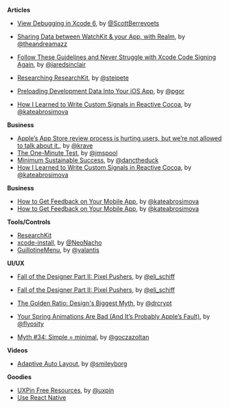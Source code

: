 **Articles**

* [View Debugging in Xcode 6](http://www.raywenderlich.com/98356/view-debugging-in-xcode-6), by [@ScottBerrevoets](https://twitter.com/ScottBerrevoets)
* [Sharing Data between WatchKit & your App, with Realm](https://realm.io/news/tutorial-sharing-data-between-watchkit-and-your-app/), by [@theandreamazz](https://twitter.com/theandreamazz)
* [Follow These Guidelines and Never Struggle with Xcode Code Signing Again](http://blog.jaredsinclair.com/post/116436789850/follow-these-guidelines-and-never-struggle-with), by [@jaredsinclair](https://twitter.com/jaredsinclair)
* [Researching ResearchKit](http://petersteinberger.com/blog/2015/researching-researchkit/), by [@steipete](https://twitter.com/steipete)
* [Preloading Development Data Into Your iOS App](http://corporationunknown.com/blog/2014/07/10/preloading-development-data-into-your-ios-app/), by [@pgor](https://twitter.com/pgor)

* [How I Learned to Write Custom Signals in Reactive Cocoa](http://yalantis.com/blog/how-i-learned-to-write-custom-signals-in-reactive-cocoa/), by [@kateabrosimova](https://twitter.com/kateabrosimova)

**Business**

* [Apple’s App Store review process is hurting users, but we’re not allowed to talk about it.](https://medium.com/@krave/apple-s-app-store-review-process-is-hurting-users-but-we-re-not-allowed-to-talk-about-it-55d791451b), by [@krave](https://twitter.com/krave)
* [The One-Minute Test](https://medium.com/@jmspool/the-one-minute-test-68738cb111ea), by [@jmspool](https://twitter.com/jmspool)
* [Minimum Sustainable Success](http://www.lostgarden.com/2015/04/minimum-sustainable-success.html), by [@danctheduck](https://twitter.com/danctheduck)
* [How I Learned to Write Custom Signals in Reactive Cocoa](http://yalantis.com/blog/how-i-learned-to-write-custom-signals-in-reactive-cocoa/), by [@kateabrosimova](https://twitter.com/kateabrosimova)

**Business**

* [How to Get Feedback on Your Mobile App](http://yalantis.com/blog/get-feedback-mobile-app/), by [@kateabrosimova](https://twitter.com/kateabrosimova)
* [How to Get Feedback on Your Mobile App](http://yalantis.com/blog/get-feedback-mobile-app/), by [@kateabrosimova](https://twitter.com/kateabrosimova)

**Tools/Controls**

* [ResearchKit](http://researchkit.github.io)
* [xcode-install](https://github.com/neonichu/xcode-install), by [@NeoNacho](https://twitter.com/NeoNacho)
* [GuillotineMenu](https://github.com/Yalantis/GuillotineMenu), by [@yalantis](https://twitter.com/yalantis)

**UI/UX**
* [Fall of the Designer Part II: Pixel Pushers](http://www.elischiff.com/blog/2015/4/14/fall-of-the-designer-part-ii-pixel-pushers), by [@eli_schiff](https://twitter.com/eli_schiff)

* [Fall of the Designer Part II: Pixel Pushers](http://www.elischiff.com/blog/2015/4/14/fall-of-the-designer-part-ii-pixel-pushers), by [@eli_schiff](https://twitter.com/eli_schiff)
* [The Golden Ratio: Design's Biggest Myth](http://www.fastcodesign.com/3044877/the-golden-ratio-designs-biggest-myth), by [@drcrypt](https://twitter.com/drcrypt)
* [Your Spring Animations Are Bad (And It’s Probably Apple’s Fault)](https://medium.com/@flyosity/your-spring-animations-are-bad-and-it-s-probably-apple-s-fault-784932e51733), by [@flyosity](https://twitter.com/flyosity)
* [Myth #34: Simple = minimal](http://uxmyths.com/post/115783813605/myth-34-simple-minimal), by [@goczazoltan](https://twitter.com/goczazoltan)

**Videos**

* [Adaptive Auto Layout](https://www.youtube.com/watch?v=taWaW2GzfCI), by [@smileyborg](https://twitter.com/smileyborg)

**Goodies**

* [UXPin Free Resources](http://www.uxpin.com/knowledge.html), by [@uxpin](https://twitter.com/uxpin)
* [Use React Native](http://www.reactnative.com/)
